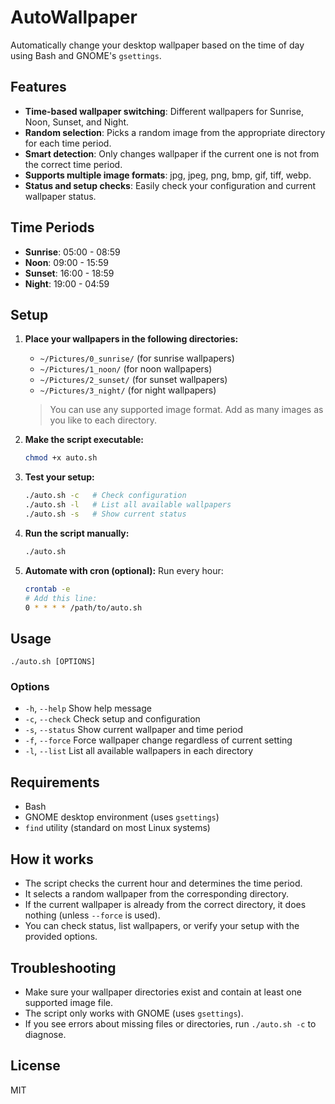 # AutoWallpaper

Automatically change your desktop wallpaper based on the time of day using Bash and GNOME's `gsettings`.

## Features
- **Time-based wallpaper switching**: Different wallpapers for Sunrise, Noon, Sunset, and Night.
- **Random selection**: Picks a random image from the appropriate directory for each time period.
- **Smart detection**: Only changes wallpaper if the current one is not from the correct time period.
- **Supports multiple image formats**: jpg, jpeg, png, bmp, gif, tiff, webp.
- **Status and setup checks**: Easily check your configuration and current wallpaper status.

## Time Periods
- **Sunrise**: 05:00 - 08:59
- **Noon**:    09:00 - 15:59
- **Sunset**:  16:00 - 18:59
- **Night**:   19:00 - 04:59

## Setup
1. **Place your wallpapers in the following directories:**
   - `~/Pictures/0_sunrise/`  (for sunrise wallpapers)
   - `~/Pictures/1_noon/`     (for noon wallpapers)
   - `~/Pictures/2_sunset/`   (for sunset wallpapers)
   - `~/Pictures/3_night/`    (for night wallpapers)

   > You can use any supported image format. Add as many images as you like to each directory.

2. **Make the script executable:**
   ```bash
   chmod +x auto.sh
   ```

3. **Test your setup:**
   ```bash
   ./auto.sh -c   # Check configuration
   ./auto.sh -l   # List all available wallpapers
   ./auto.sh -s   # Show current status
   ```

4. **Run the script manually:**
   ```bash
   ./auto.sh
   ```

5. **Automate with cron (optional):**
   Run every hour:
   ```bash
   crontab -e
   # Add this line:
   0 * * * * /path/to/auto.sh
   ```

## Usage
```
./auto.sh [OPTIONS]
```

### Options
- `-h`, `--help`     Show help message
- `-c`, `--check`    Check setup and configuration
- `-s`, `--status`   Show current wallpaper and time period
- `-f`, `--force`    Force wallpaper change regardless of current setting
- `-l`, `--list`     List all available wallpapers in each directory

## Requirements
- Bash
- GNOME desktop environment (uses `gsettings`)
- `find` utility (standard on most Linux systems)

## How it works
- The script checks the current hour and determines the time period.
- It selects a random wallpaper from the corresponding directory.
- If the current wallpaper is already from the correct directory, it does nothing (unless `--force` is used).
- You can check status, list wallpapers, or verify your setup with the provided options.

## Troubleshooting
- Make sure your wallpaper directories exist and contain at least one supported image file.
- The script only works with GNOME (uses `gsettings`).
- If you see errors about missing files or directories, run `./auto.sh -c` to diagnose.

## License
MIT 